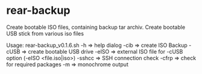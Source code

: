 # rear-backup
Create bootable ISO files, containing backup tar archiv. Create bootable USB stick from various iso files

 Usage: rear-backup_v0.1.6.sh <options> 
 -h		=> help dialog 
 -cib		=> create ISO Backup
 -cUSB		=> create bootable USB drive
 -eISO		=> external ISO file for -cUSB option (-eISO <file.iso|iso>)
 -sshcc		=> SSH connection check
 -cfrp		=> check for required packages
 -m		=> monochrome output


